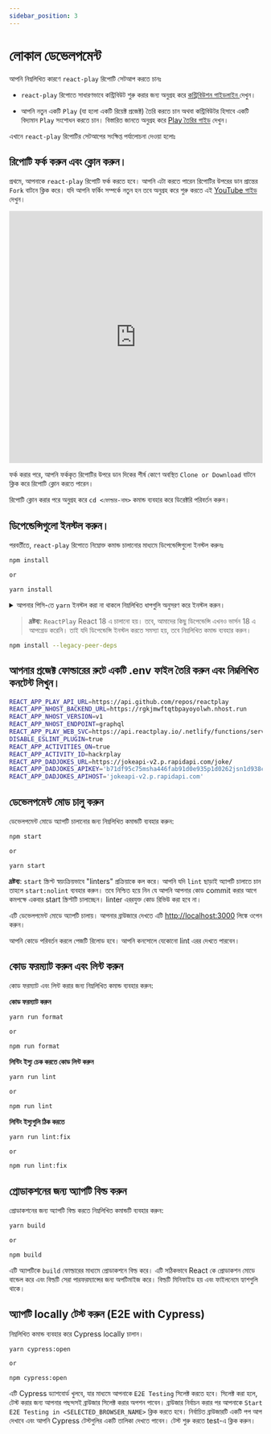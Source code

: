 ```yaml
---
sidebar_position: 3
---
```


# লোকাল ডেভেলপমেন্ট

আপনি নিম্নলিখিত কারণে `react-play` রিপোটি সেটআপ করতে চানঃ

- `react-play` রিপোতে সাধারণভাবে কন্ট্রিবিউট শুরু করার জন্য অনুগ্রহ করে [কন্ট্রিবিউশন গাইডলাইন ](https://github.com/reactplay/react-play/blob/main/CONTRIBUTING.md) দেখুন।

- আপনি নতুন একটি `Play` (যা হলো একটি রিয়েক্ট প্রজেক্ট) তৈরি করতে চান অথবা কন্ট্রিবিউটর হিসাবে একটি বিদ্যমান `Play` সংশোধন করতে চান। বিস্তারিত জানতে অনুগ্রহ করে [Play তৈরির গাইড](./How-To-Guides/how-to-create-play.md) দেখুন।

এখানে `react-play` রিপোটির সেটআপের সংক্ষিপ্ত পর্যালোচনা দেওয়া হলোঃ

## রিপোটি ফর্ক করুন এবং ক্লোন করুন।

প্রথমে, আপনাকে `react-play` রিপোটি ফর্ক করতে হবে। আপনি এটা করতে পারেন রিপোটির উপরের ডান প্রান্তের `Fork` বাটনে ক্লিক করে। যদি আপনি ফর্কিং সম্পর্কে নতুন হন তবে অনুগ্রহ করে শুরু করতে এই [YouTube গাইড](https://www.youtube.com/watch?v=h8suY-Osn8Q) দেখুন।

<iframe width="100%" height="500" src="https://www.youtube.com/embed/h8suY-Osn8Q" title="YouTube video player" frameborder="0" allow="accelerometer; autoplay; clipboard-write; encrypted-media; gyroscope; picture-in-picture" allowfullscreen></iframe>

ফর্ক করার পরে, আপনি ফর্ককৃত রিপোটির উপরে ডান দিকের শীর্ষ কোণে অবস্থিত `Clone or Download` বাটনে ক্লিক করে রিপোটি ক্লোন করতে পারেন।

রিপোটি ক্লোন করার পরে অনুগ্রহ করে `cd <ফোল্ডার-নাম>` কমান্ড ব্যবহার করে ডিরেক্টরি পরিবর্তন করুন।

## ডিপেন্ডেন্সিগুলো ইনস্টল করুন।

পরবর্তীতে, `react-play` রিপোতে নিম্নোক্ত কমান্ড চালানোর মাধ্যমে ডিপেন্ডেন্সিগুলো ইনস্টল করুনঃ

```bash
npm install

or

yarn install
```

<details>
<summary>আপনার পিসি-তে <code>yarn</code> ইনস্টল করা না থাকলে নিম্নলিখিত ধাপগুলি অনুসরণ করে ইনস্টল করুন।</summary>

**Windows**

1. আপনার কমান্ড প্রম্পটকে অ্যাডমিনিস্ট্রেটর হিসাবে খুলুন।
2. `corepack enable` লিখুন এবং enter চাপুন।
3. তারপর `npm install --global yarn` লিখুন এবং enter চাপুন।

**Linux**

1. অনুগ্রহ করে টার্মিনাল খুলে `npm install --global yarn` কমান্ডটি চালান।

**MacOS**

1. অনুগ্রহ করে টার্মিনাল খুলে `npm install --global yarn`
   অথবা
   `brew install yarn` কমান্ডটি চালান।

**অথবা প্যাকেজ ডাউনলোড করুন**

উপরে উল্লিখিত প্রক্রিয়া অনুসরণ করে Yarn ইনস্টল করতে না পারলে, আপনি সহজভাবে প্যাকেজটি ডাউনলোড করে ইনস্টল করতে পারেন। Yarn এর অফিসিয়াল ওয়েবসাইটে গিয়ে সেখানে "Alternative" সেকশনটি ভিজিট করুন; সেখানে Windows, Linux বা Mac এর জন্য Yarn ডাউনলোড করার জন্য আপনাকে ভার্সন নির্বাচন করতে বলা হবে।`https://classic.yarnpkg.com/en/docs/install#windows-stable`

</details>

> **দ্রষ্টব্য**: `ReactPlay` React 18 এ চালানো হয়। তবে, আমাদের কিছু ডিপেন্ডেন্সি এখনও ভার্সন 18 এ আপগ্রেড করেনি। তাই যদি ডিপেন্ডেন্সি ইনস্টল করতে সমস্যা হয়, তবে নিম্নলিখিত কমান্ড ব্যবহার করুন।

```bash
npm install --legacy-peer-deps
```

## আপনার প্রজেক্ট ফোল্ডারের রুটে একটি .env ফাইল তৈরি করুন এবং নিম্নলিখিত কনটেন্ট লিখুন।

```bash
REACT_APP_PLAY_API_URL=https://api.github.com/repos/reactplay
REACT_APP_NHOST_BACKEND_URL=https://rgkjmwftqtbpayoyolwh.nhost.run
REACT_APP_NHOST_VERSION=v1
REACT_APP_NHOST_ENDPOINT=graphql
REACT_APP_PLAY_WEB_SVC=https://api.reactplay.io/.netlify/functions/server
DISABLE_ESLINT_PLUGIN=true
REACT_APP_ACTIVITIES_ON=true
REACT_APP_ACTIVITY_ID=hackrplay
REACT_APP_DADJOKES_URL=https://jokeapi-v2.p.rapidapi.com/joke/
REACT_APP_DADJOKES_APIKEY='b71df95c75msha446fab91d0e935p1d0262jsn1d938cb85502'
REACT_APP_DADJOKES_APIHOST='jokeapi-v2.p.rapidapi.com'
```

## ডেভেলপমেন্ট মোড চালু করুন

ডেভেলপমেন্ট মোডে অ্যাপটি চালানোর জন্য নিম্নলিখিত কমান্ডটি ব্যবহার করুন:

```bash
npm start

or

yarn start
```

**দ্রষ্টব্য**: `start` স্ক্রিপ্ট স্বয়ংক্রিয়ভাবে "linters" প্রক্রিয়াকে কল করে। আপনি যদি `lint` ছাড়াই অ্যাপটি চালাতে চান তাহলে `start:nolint` ব্যবহার করুন।
তবে নিশ্চিত হয়ে নিন যে আপনি আপনার কোড commit করার আগে কমপক্ষে একবার start স্ক্রিপ্টটি চালাচ্ছেন। linter এররযুক্ত কোড রিভিউ করা হবে না।

এটি ডেভেলপমেন্ট মোডে অ্যাপটি চালায়। আপনার ব্রাউজারে দেখতে এটি [http://localhost:3000](http://localhost:3000) লিঙ্কে ওপেন করুন।

আপনি কোডে পরিবর্তন করলে পেজটি রিলোড হবে। আপনি কনসোলে যেকোনো lint এরর দেখতে পারবেন।

## কোড ফরম্যাট করুন এবং লিন্ট করুন

কোড ফরম্যাট এবং লিন্ট করার জন্য নিম্নলিখিত কমান্ড ব্যবহার করুন:

**কোড ফরম্যাট করুন**

```bash
yarn run format

or

npm run format
```

**লিন্টিং ইস্যু চেক করতে কোড লিন্ট করুন**

```bash
yarn run lint

or

npm run lint
```

**লিন্টিং ইস্যুগুলি ঠিক করতে**

```bash
yarn run lint:fix

or

npm run lint:fix
```

## প্রোডাকশনের জন্য অ্যাপটি বিল্ড করুন

প্রোডাকশনের জন্য অ্যাপটি বিল্ড করতে নিম্নলিখিত কমান্ডটি ব্যবহার করুন:

```bash
yarn build

or

npm build
```

এটি অ্যাপটিকে `build` ফোল্ডারের মাধ্যমে প্রোডাকশনে বিল্ড করে। এটি সঠিকভাবে React কে প্রোডাকশন মোডে বান্ডেল করে এবং বিল্ডটি সেরা পারফরম্যান্সের জন্য অপটিমাইজ করে। বিল্ডটি মিনিফাইড হয় এবং ফাইলনেমে হ্যাশগুলি থাকে।

## অ্যাপটি locally টেস্ট করুন (E2E with Cypress)

নিম্নলিখিত কমান্ড ব্যবহার করে Cypress locally চালান।

```bash
yarn cypress:open

or

npm cypress:open
```

এটি Cypress ড্যাশবোর্ড খুলবে, যার মাধ্যমে আপনাকে `E2E Testing` সিলেক্ট করতে হবে।
সিলেক্ট করা হলে, টেস্ট করার জন্য আপনার পছন্দসই ব্রাউজার সিলেক্ট করার অপশন পাবেন। ব্রাউজার নির্বাচন করার পর আপনাকে `Start E2E Testing in <SELECTED_BROWSER_NAME>` ক্লিক করতে হবে। নির্বাচিত ব্রাউজারটি একটি পপ আপ দেখাবে এবং আপনি Cypress টেস্টগুলির একটি তালিকা দেখতে পাবেন। টেস্ট শুরু করতে test-এ ক্লিক করুন।
